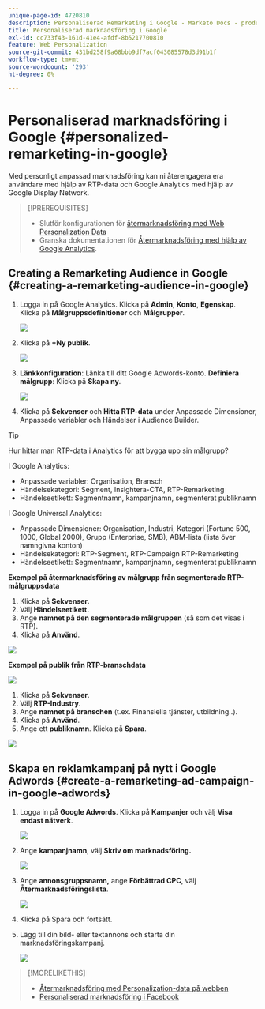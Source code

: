 ```yaml
---
unique-page-id: 4720810
description: Personaliserad Remarketing i Google - Marketo Docs - produktdokumentation
title: Personaliserad marknadsföring i Google
exl-id: cc733f43-161d-41e4-afdf-8b5217700810
feature: Web Personalization
source-git-commit: 431bd258f9a68bbb9df7acf043085578d3d91b1f
workflow-type: tm+mt
source-wordcount: '293'
ht-degree: 0%

---
```


# Personaliserad marknadsföring i Google {#personalized-remarketing-in-google}

Med personligt anpassad marknadsföring kan ni återengagera era användare med hjälp av RTP-data och Google Analytics med hjälp av Google Display Network.

>[!PREREQUISITES]
>
>* Slutför konfigurationen för [återmarknadsföring med Web Personalization Data](/help/marketo/product-docs/web-personalization/website-retargeting/retargeting-with-web-personalization-data.md)
>* Granska dokumentationen för [Återmarknadsföring med hjälp av Google Analytics](https://support.google.com/analytics/topic/2611283?hl=en&amp;ref_topic=3413645).

## Creating a Remarketing Audience in Google {#creating-a-remarketing-audience-in-google}

1. Logga in på Google Analytics. Klicka på **Admin**, **Konto**, **Egenskap**. Klicka på **Målgruppsdefinitioner** och **Målgrupper**.

   ![](assets/remarketing-ga-screenshots.jpg)

1. Klicka på **+Ny publik**.

   ![](assets/image2015-1-15-17-3a26-3a40.png)

1. **Länkkonfiguration**: Länka till ditt Google Adwords-konto. **Definiera målgrupp**: Klicka på **Skapa ny**.

   ![](assets/image2015-1-15-17-3a32-3a4.png)

1. Klicka på **Sekvenser** och **Hitta RTP-data** under Anpassade Dimensioner, Anpassade variabler och Händelser i Audience Builder.

>[!TIP]
>
>Hur hittar man RTP-data i Analytics för att bygga upp sin målgrupp?
>
>I Google Analytics:
>
>* Anpassade variabler: Organisation, Bransch
>* Händelsekategori: Segment, Insightera-CTA, RTP-Remarketing
>* Händelseetikett: Segmentnamn, kampanjnamn, segmenterat publiknamn
>
>I Google Universal Analytics:
>
>* Anpassade Dimensioner: Organisation, Industri, Kategori (Fortune 500, 1000, Global 2000), Grupp (Enterprise, SMB), ABM-lista (lista över namngivna konton)
>* Händelsekategori: RTP-Segment, RTP-Campaign RTP-Remarketing
>* Händelseetikett: Segmentnamn, kampanjnamn, segmenterat publiknamn

**Exempel på återmarknadsföring av målgrupp från segmenterade RTP-målgruppsdata**

1. Klicka på **Sekvenser.**
1. Välj **Händelseetikett.**
1. Ange **namnet på den segmenterade målgruppen** (så som det visas i RTP).
1. Klicka på **Använd**.

![](assets/image2015-2-10-14-3a51-3a43.png)

**Exempel på publik från RTP-branschdata**

![](assets/image2015-1-15-17-3a36-3a5.png)

1. Klicka på **Sekvenser**.
1. Välj **RTP-Industry**.
1. Ange **namnet på branschen** (t.ex. Finansiella tjänster, utbildning..).
1. Klicka på **Använd**.
1. Ange ett **publiknamn**. Klicka på **Spara**.

![](assets/image2015-1-15-18-3a29-3a16.png)

## Skapa en reklamkampanj på nytt i Google Adwords {#create-a-remarketing-ad-campaign-in-google-adwords}

1. Logga in på **Google Adwords**. Klicka på **Kampanjer** och välj **Visa endast nätverk**.

   ![](assets/image2015-1-15-18-3a31-3a58.png)

1. Ange **kampanjnamn**, välj **Skriv om marknadsföring.**

   ![](assets/image2015-1-15-18-3a35-3a7.png)

1. Ange **annonsgruppsnamn,** ange **Förbättrad CPC**, välj **Återmarknadsföringslista**.

   ![](assets/image2015-1-15-18-3a51-3a57.png)

1. Klicka på Spara och fortsätt.
1. Lägg till din bild- eller textannons och starta din marknadsföringskampanj.

   ![](assets/image2015-1-15-18-3a47-3a21.png)

>[!MORELIKETHIS]
>
>* [Återmarknadsföring med Personalization-data på webben](/help/marketo/product-docs/web-personalization/website-retargeting/retargeting-with-web-personalization-data.md)
>* [Personaliserad marknadsföring i Facebook](/help/marketo/product-docs/web-personalization/website-retargeting/personalized-remarketing-in-facebook.md)

